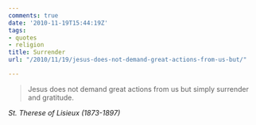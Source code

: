 ```yaml
---
comments: true
date: '2010-11-19T15:44:19Z'
tags:
- quotes
- religion
title: Surrender
url: "/2010/11/19/jesus-does-not-demand-great-actions-from-us-but/"

---
```

<blockquote class="big">Jesus does not demand great actions from us but simply surrender and gratitude.</blockquote>

<cite class="big">St. Therese of Lisieux (1873-1897)</cite>





